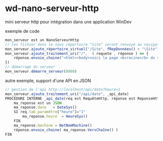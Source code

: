 # wd-nano-serveur-http
mini serveur http pour intégration dans une application WinDev

exemple de code
```javascript
mon_serveur est un NanoServeurHttp
// les fichier dans le sous répertoire "Site" seront renvoyé au navigateur
mon_serveur.ajoute_répertoire_virtuel("/Site", fRepDonnées() + "\Site")
mon_serveur.ajoute_traitement_uri("/",  ( requete , réponse ) => {	
    réponse.envoie_chaine("<html><body>voici la page <b>racine</b> du site <hr>en construction... </body></html>") 
})
// démarrage du serveur
mon_serveur.démarre_serveur(8080)

```

autre exemple, support d'une API en JSON

```javascript
// gestion de l'api http://localhost/api/date?heure=1
mon_serveur.ajoute_traitement_uri("/api/date", _api_date)	
PROCÉDURE INTERNE _api_date(req est RequêteHttp, réponse est ReponseHttp)
	ma_reponse est un JSON
	ma_reponse.date   = DateSys()
	SI req.tab_paramètre["heure"]="1"
		ma_reponse.heure  = HeureSys()
	FIN
	ma_reponse.machine = NetNomMachine()
	réponse.envoie_chaine( ma_reponse.VersChaîne() ) 
FIN
```

